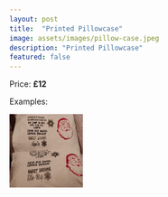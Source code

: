 ```yaml
---
layout: post
title:  "Printed Pillowcase"
image: assets/images/pillow-case.jpeg
description: "Printed Pillowcase"
featured: false
---
```


Price: <b>£12</b>

Examples:

<a data-fancybox="gallery1" href="/assets/images/pillow-case.jpeg"><img src="/assets/images/pillow-case.jpeg" width="130" height="130"></a>
